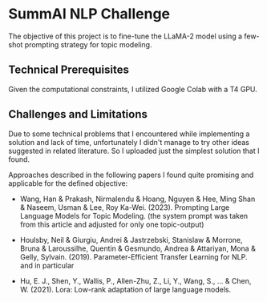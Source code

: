 # SummAI NLP Challenge

The objective of this project is to fine-tune the LLaMA-2 model using a few-shot prompting strategy for topic modeling. 

## Technical Prerequisites

Given the computational constraints, I utilized Google Colab with a T4 GPU.

## Challenges and Limitations

Due to some technical problems that I encountered while implementing a solution and lack of time, unfortunately I didn't manage to try other ideas suggested in related literature. So I uploaded just the simplest solution that I found. 

Approaches described in the following papers I found quite promising and applicable for the defined objective:

- Wang, Han & Prakash, Nirmalendu & Hoang, Nguyen & Hee, Ming Shan & Naseem, Usman & Lee, Roy Ka-Wei. (2023). Prompting Large Language Models for Topic Modeling. (the system prompt was taken from this article and adjusted for only one topic-output)
  
- Houlsby, Neil & Giurgiu, Andrei & Jastrzebski, Stanislaw & Morrone, Bruna & Laroussilhe, Quentin & Gesmundo, Andrea & Attariyan, Mona & Gelly, Sylvain. (2019). Parameter-Efficient Transfer Learning for NLP.
and in particular
- Hu, E. J., Shen, Y., Wallis, P., Allen-Zhu, Z., Li, Y., Wang, S., ... & Chen, W. (2021). Lora: Low-rank adaptation of large language models.
